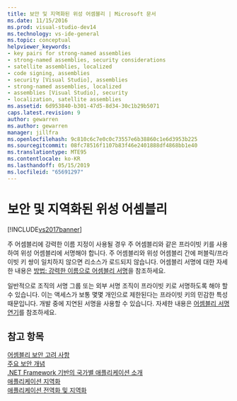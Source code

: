 ```yaml
---
title: 보안 및 지역화된 위성 어셈블리 | Microsoft 문서
ms.date: 11/15/2016
ms.prod: visual-studio-dev14
ms.technology: vs-ide-general
ms.topic: conceptual
helpviewer_keywords:
- key pairs for strong-named assemblies
- strong-named assemblies, security considerations
- satellite assemblies, localized
- code signing, assemblies
- security [Visual Studio], assemblies
- strong-named assemblies, localized
- assemblies [Visual Studio], security
- localization, satellite assemblies
ms.assetid: 6d953840-b301-47d5-8d34-30c1b29b5071
caps.latest.revision: 9
author: gewarren
ms.author: gewarren
manager: jillfra
ms.openlocfilehash: 9c810c6c7e0c0c73557e6b38860c1e6d3953b225
ms.sourcegitcommit: 08fc78516f1107b83f46e2401888df4868bb1e40
ms.translationtype: MTE95
ms.contentlocale: ko-KR
ms.lasthandoff: 05/15/2019
ms.locfileid: "65691297"
---
```

# <a name="security-and-localized-satellite-assemblies"></a>보안 및 지역화된 위성 어셈블리
[!INCLUDE[vs2017banner](../includes/vs2017banner.md)]

주 어셈블리에 강력한 이름 지정이 사용될 경우 주 어셈블리와 같은 프라이빗 키를 사용하여 위성 어셈블리에 서명해야 합니다. 주 어셈블리와 위성 어셈블리 간에 퍼블릭/프라이빗 키 쌍이 일치하지 않으면 리소스가 로드되지 않습니다. 어셈블리 서명에 대한 자세한 내용은 [방법: 강력한 이름으로 어셈블리 서명](https://msdn.microsoft.com/library/2c30799a-a826-46b4-a25d-c584027a6c67)을 참조하세요.  
  
 일반적으로 조직의 서명 그룹 또는 외부 서명 조직이 프라이빗 키로 서명하도록 해야 할 수 있습니다. 이는 액세스가 보통 몇몇 개인으로 제한된다는 프라이빗 키의 민감한 특성 때문입니다. 개발 중에 지연된 서명을 사용할 수 있습니다. 자세한 내용은 [어셈블리 서명 연기](https://msdn.microsoft.com/library/9d300e17-5bf1-4360-97da-2aa55efd9070)를 참조하세요.  
  
## <a name="see-also"></a>참고 항목  
 [어셈블리 보안 고려 사항](https://msdn.microsoft.com/library/1b5439c1-f3d5-4529-bd69-01814703d067)   
 [주요 보안 개념](https://msdn.microsoft.com/library/3cfced4f-ea02-4e66-ae98-d69286363e98)   
 [.NET Framework 기반의 국가별 애플리케이션 소개](../ide/introduction-to-international-applications-based-on-the-dotnet-framework.md)   
 [애플리케이션 지역화](../ide/localizing-applications.md)   
 [애플리케이션 전역화 및 지역화](../ide/globalizing-and-localizing-applications.md)
